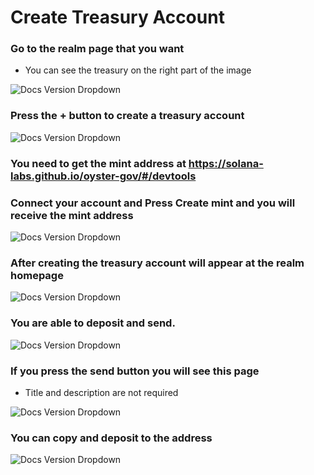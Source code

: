 # Create Treasury Account

### Go to the realm page that you want

- You can see the treasury on the right part of the image

![Docs Version Dropdown](/img/treasury/realmtreasury.png)

### Press the + button to create a treasury account

![Docs Version Dropdown](/img/treasury/treasurycreate.png)

### You need to get the mint address at https://solana-labs.github.io/oyster-gov/#/devtools

### Connect your account and Press Create mint and you will receive the mint address

![Docs Version Dropdown](/img/treasury/createmint.png)

### After creating the treasury account will appear at the realm homepage

![Docs Version Dropdown](/img/treasury/treasuryinfo.png)

### You are able to deposit and send.

![Docs Version Dropdown](/img/treasury/treasuryinfo2.png)

### If you press the send button you will see this page

- Title and description are not required

![Docs Version Dropdown](/img/treasury/treasurysend.png)

### You can copy and deposit to the address

![Docs Version Dropdown](/img/treasury/treasurydeposit.png)
